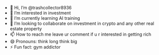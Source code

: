 - 👋 Hi, I’m @trashcollector8936
- 👀 I’m interested in investment
- 🌱 I’m currently learning AI training
- 💞️ I’m looking to collaborate on investment in crypto and any other real estate property
- 📫 How to reach me leave ur comment if u r interested in getting rich
- 😄 Pronouns: think long think big
- ⚡ Fun fact: gym addictor

<!---
trashcollector8936/trashcollector8936 is a ✨ special ✨ repository because its `README.md` (this file) appears on your GitHub profile.
You can click the Preview link to take a look at your changes.
--->
